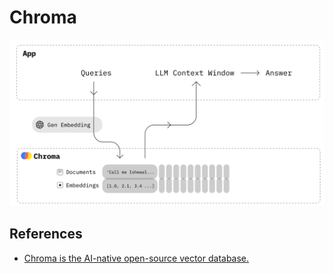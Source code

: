 # Chroma

![alt text](image-13.png)

## References

- [Chroma is the AI-native open-source vector database.](https://docs.trychroma.com/)